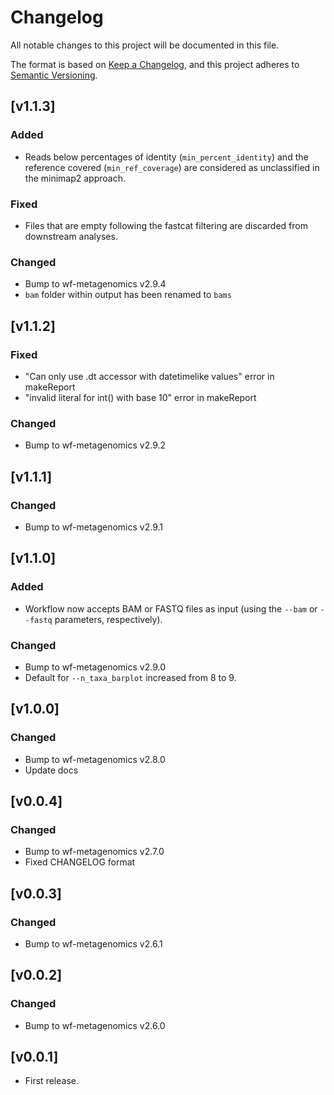 # Changelog
All notable changes to this project will be documented in this file.

The format is based on [Keep a Changelog](https://keepachangelog.com/en/1.1.0/),
and this project adheres to [Semantic Versioning](https://semver.org/spec/v2.0.0.html).


## [v1.1.3]
### Added
- Reads below percentages of identity (`min_percent_identity`) and the reference covered (`min_ref_coverage`) are considered as unclassified in the minimap2 approach.
### Fixed
- Files that are empty following the fastcat filtering are discarded from downstream analyses.
### Changed
- Bump to wf-metagenomics v2.9.4
- `bam` folder within output has been renamed to `bams`

## [v1.1.2]
### Fixed
- "Can only use .dt accessor with datetimelike values" error in makeReport 
- "invalid literal for int() with base 10" error in makeReport
### Changed
- Bump to wf-metagenomics v2.9.2

## [v1.1.1]
### Changed
- Bump to wf-metagenomics v2.9.1

## [v1.1.0]
### Added
- Workflow now accepts BAM or FASTQ files as input (using the `--bam` or `--fastq` parameters, respectively).
### Changed
- Bump to wf-metagenomics v2.9.0
- Default for `--n_taxa_barplot` increased from 8 to 9.

## [v1.0.0]
### Changed
- Bump to wf-metagenomics v2.8.0
- Update docs

## [v0.0.4]
### Changed
- Bump to wf-metagenomics v2.7.0
- Fixed CHANGELOG format

## [v0.0.3]
### Changed
- Bump to wf-metagenomics v2.6.1

## [v0.0.2]
### Changed
- Bump to wf-metagenomics v2.6.0

## [v0.0.1]
- First release.